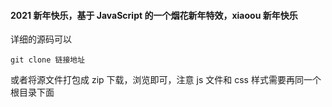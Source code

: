 
#### 2021 新年快乐，基于 JavaScript 的一个烟花新年特效，xiaoou 新年快乐

详细的源码可以
```
git clone 链接地址
```

或者将源文件打包成 zip 下载，浏览即可，注意 js 文件和 css 样式需要再同一个根目录下面
